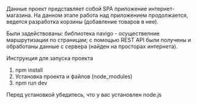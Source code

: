 Данные проект представляет собой SPA приложение интернет-магазина.
На данном этапе работа над приложением продолжается, ведется разработка корзины (добавление товаров в нее).

Были задействованы: библиотека navigo - осуществелние маршрутизации по страницам;
с помощью REST API были получены и обработаны данные с сервера (найден на просторах интернета).

Инструкция для запуска проекта

1. npm install
2. Установка проекта и файлов (node_modules)
3. npm run dev

Перед установкой убедитесь, что у вас установлен node.js
